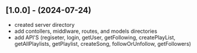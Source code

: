## [1.0.0] - (2024-07-24)
- created server directory
- add contollers, middlware, routes, and models directories
- add API'S (regiseter, login, getUser, getFollowing, createPlayList, getAllPlaylists, getPlaylist, createSong, followOrUnfollow, getFollowers)